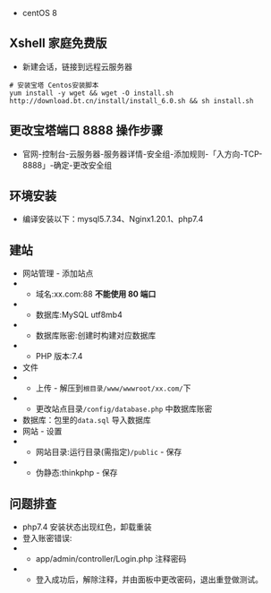 - centOS 8

## Xshell 家庭免费版

- 新建会话，链接到远程云服务器

```
# 安装宝塔 Centos安装脚本
yum install -y wget && wget -O install.sh http://download.bt.cn/install/install_6.0.sh && sh install.sh
```

## 更改宝塔端口 8888 操作步骤

- 官网-控制台-云服务器-服务器详情-安全组-添加规则-「入方向-TCP-8888」-确定-更改安全组

## 环境安装

- 编译安装以下：mysql5.7.34、Nginx1.20.1、php7.4

## 建站

- 网站管理 - 添加站点
- - 域名:xx.com:88 **不能使用 80 端口**
- - 数据库:MySQL utf8mb4
- - 数据库账密:创建时构建对应数据库
- - PHP 版本:7.4
- 文件
- - 上传 - 解压到`根目录/www/wwwroot/xx.com/`下
- - 更改站点目录`/config/database.php` 中数据库账密
- 数据库：包里的`data.sql` 导入数据库
- 网站 - 设置
- - 网站目录:运行目录(需指定)`/public` - 保存
- - 伪静态:thinkphp - 保存

## 问题排查

- php7.4 安装状态出现红色，卸载重装
- 登入账密错误:
- - app/admin/controller/Login.php 注释密码
- - 登入成功后，解除注释，并由面板中更改密码，退出重登做测试。

